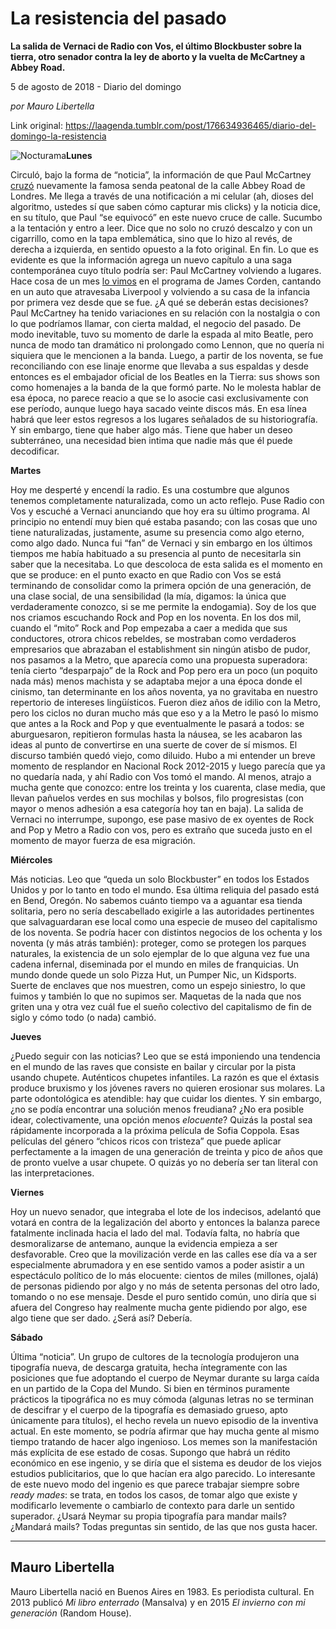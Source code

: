 # La resistencia del pasado

**La salida de Vernaci de Radio con Vos, el último Blockbuster sobre la tierra, otro senador contra la ley de aborto y la vuelta de McCartney a Abbey Road.**

5 de agosto de 2018 - Diario del domingo

_por Mauro Libertella_

Link original: https://laagenda.tumblr.com/post/176634936465/diario-del-domingo-la-resistencia

![Nocturama](https://64.media.tumblr.com/09bd71104e0d9ee6f3d312624fbe982e/tumblr_inline_pd2ak7GR7H1t6q87u_500.jpg)**Lunes**  

Circuló, bajo la forma de “noticia”, la información de que Paul McCartney [cruzó](https://www.youtube.com/watch?v=YkGaiYkJDZs) nuevamente la famosa senda peatonal de la calle Abbey Road de Londres. Me llega a través de una notificación a mi celular (ah, dioses del algoritmo, ustedes sí que saben cómo capturar mis clicks) y la noticia dice, en su título, que Paul “se equivocó” en este nuevo cruce de calle. Sucumbo a la tentación y entro a leer. Dice que no solo no cruzó descalzo y con un cigarrillo, como en la tapa emblemática, sino que lo hizo al revés, de derecha a izquierda, en sentido opuesto a la foto original. En fin. Lo que es evidente es que la información agrega un nuevo capítulo a una saga contemporánea cuyo título podría ser: Paul McCartney volviendo a lugares. Hace cosa de un mes [lo vimos](https://www.youtube.com/watch?v=QjvzCTqkBDQ&t=4s) en el programa de James Corden, cantando en un auto que atravesaba Liverpool y volviendo a su casa de la infancia por primera vez desde que se fue. ¿A qué se deberán estas decisiones? Paul McCartney ha tenido variaciones en su relación con la nostalgia o con lo que podríamos llamar, con cierta maldad, el negocio del pasado. De modo inevitable, tuvo su momento de darle la espada al mito Beatle, pero nunca de modo tan dramático ni prolongado como Lennon, que no quería ni siquiera que le mencionen a la banda. Luego, a partir de los noventa, se fue reconciliando con ese linaje enorme que llevaba a sus espaldas y desde entonces es el embajador oficial de los Beatles en la Tierra: sus shows son como homenajes a la banda de la que formó parte. No le molesta hablar de esa época, no parece reacio a que se lo asocie casi exclusivamente con ese período, aunque luego haya sacado veinte discos más. En esa línea habrá que leer estos regresos a los lugares señalados de su historiografía. Y sin embargo, tiene que haber algo más. Tiene que haber un deseo subterráneo, una necesidad bien intima que nadie más que él puede decodificar. 

**Martes**  
 
Hoy me desperté y encendí la radio. Es una costumbre que algunos tenemos completamente naturalizada, como un acto reflejo. Puse Radio con Vos y escuché a Vernaci anunciando que hoy era su último programa. Al principio no entendí muy bien qué estaba pasando; con las cosas que uno tiene naturalizadas, justamente, asume su presencia como algo eterno, como algo dado. Nunca fui “fan” de Vernaci y sin embargo en los últimos tiempos me había habituado a su presencia al punto de necesitarla sin saber que la necesitaba. Lo que descoloca de esta salida es el momento en que se produce: en el punto exacto en que Radio con Vos se está terminando de consolidar como la primera opción de una generación, de una clase social, de una sensibilidad (la mía, digamos: la única que verdaderamente conozco, si se me permite la endogamia). Soy de los que nos criamos escuchando Rock and Pop en los noventa. En los dos mil, cuando el “mito” Rock and Pop empezaba a caer a medida que sus conductores, otrora chicos rebeldes, se mostraban como verdaderos empresarios que abrazaban el establishment sin ningún atisbo de pudor, nos pasamos a la Metro, que aparecía como una propuesta superadora: tenía cierto “desparpajo” de la Rock and Pop pero era un poco (un poquito nada más) menos machista y se adaptaba mejor a una época donde el cinismo, tan determinante en los años noventa, ya no gravitaba en nuestro repertorio de intereses lingüísticos. Fueron diez años de idilio con la Metro, pero los ciclos no duran mucho más que eso y a la Metro le pasó lo mismo que antes a la Rock and Pop y que eventualmente le pasará a todos: se aburguesaron, repitieron formulas hasta la náusea, se les acabaron las ideas al punto de convertirse en una suerte de cover de sí mismos. El discurso también quedó viejo, como diluido. Hubo a mi entender un breve momento de resplandor en Nacional Rock 2012-2015 y luego parecía que ya no quedaría nada, y ahí Radio con Vos tomó el mando. Al menos, atrajo a mucha gente que conozco: entre los treinta y los cuarenta, clase media, que llevan pañuelos verdes en sus mochilas y bolsos, filo progresistas (con mayor o menos adhesión a esa categoría hoy tan en baja). La salida de Vernaci no interrumpe, supongo, ese pase masivo de ex oyentes de Rock and Pop y Metro a Radio con vos, pero es extraño que suceda justo en el momento de mayor fuerza de esa migración. 

**Miércoles**  

Más noticias. Leo que “queda un solo Blockbuster” en todos los Estados Unidos y por lo tanto en todo el mundo. Esa última reliquia del pasado está en Bend, Oregón. No sabemos cuánto tiempo va a aguantar esa tienda solitaria, pero no sería descabellado exigirle a las autoridades pertinentes que salvaguardaran ese local como una especie de museo del capitalismo de los noventa. Se podría hacer con distintos negocios de los ochenta y los noventa (y más atrás también): proteger, como se protegen los parques naturales, la existencia de un solo ejemplar de lo que alguna vez fue una cadena infernal, diseminada por el mundo en miles de franquicias. Un mundo donde quede un solo Pizza Hut, un Pumper Nic, un Kidsports. Suerte de enclaves que nos muestren, como un espejo siniestro, lo que fuimos y también lo que no supimos ser. Maquetas de la nada que nos griten una y otra vez cuál fue el sueño colectivo del capitalismo de fin de siglo y cómo todo (o nada) cambió. 

**Jueves**  
 
¿Puedo seguir con las noticias? Leo que se está imponiendo una tendencia en el mundo de las raves que consiste en bailar y circular por la pista usando chupete. Auténticos chupetes infantiles. La razón es que el éxtasis produce bruxismo y los jóvenes ravers no quieren erosionar sus molares. La parte odontológica es atendible: hay que cuidar los dientes. Y sin embargo, ¿no se podía encontrar una solución menos freudiana? ¿No era posible idear, colectivamente, una opción menos *elocuente*? Quizás la postal sea rápidamente incorporada a la próxima película de Sofia Coppola. Esas películas del género “chicos ricos con tristeza” que puede aplicar perfectamente a la imagen de una generación de treinta y pico de años que de pronto vuelve a usar chupete. O quizás yo no debería ser tan literal con las interpretaciones. 

**Viernes**  

Hoy un nuevo senador, que integraba el lote de los indecisos, adelantó que votará en contra de la legalización del aborto y entonces la balanza parece fatalmente inclinada hacia el lado del mal. Todavía falta, no habría que desmoralizarse de antemano, aunque la evidencia empieza a ser desfavorable. Creo que la movilización verde en las calles ese día va a ser especialmente abrumadora y en ese sentido vamos a poder asistir a un espectáculo político de lo más elocuente: cientos de miles (millones, ojalá) de personas pidiendo por algo y no más de setenta personas del otro lado, tomando o no ese mensaje. Desde el puro sentido común, uno diría que si afuera del Congreso hay realmente mucha gente pidiendo por algo, ese algo tiene que ser dado. ¿Será así? Debería. 

**Sábado**  

Última “noticia”. Un grupo de cultores de la tecnología produjeron una tipografía nueva, de descarga gratuita, hecha íntegramente con las posiciones que fue adoptando el cuerpo de Neymar durante su larga caída en un partido de la Copa del Mundo. Si bien en términos puramente prácticos la tipográfica no es muy cómoda (algunas letras no se terminan de descifrar y el cuerpo de la tipografía es demasiado grueso, apto únicamente para títulos), el hecho revela un nuevo episodio de la inventiva actual. En este momento, se podría afirmar que hay mucha gente al mismo tiempo tratando de hacer algo ingenioso. Los memes son la manifestación más explícita de ese estado de cosas. Supongo que habrá un rédito económico en ese ingenio, y se diría que el sistema es deudor de los viejos estudios publicitarios, que lo que hacían era algo parecido. Lo interesante de este nuevo modo del ingenio es que parece trabajar siempre sobre *ready mades*: se trata, en todos los casos, de tomar algo que existe y modificarlo levemente o cambiarlo de contexto para darle un sentido superador. ¿Usará Neymar su propia tipografía para mandar mails? ¿Mandará mails? Todas preguntas sin sentido, de las que nos gusta hacer.

  




---

Mauro Libertella
----------------

 Mauro Libertella nació en Buenos Aires en 1983. Es periodista cultural. En 2013 publicó *Mi libro enterrado* (Mansalva) y en 2015 *El invierno con mi generación* (Random House).

